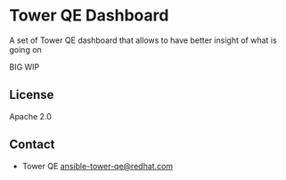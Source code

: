 # Tower QE Dashboard

A set of Tower QE dashboard that allows to have better insight of what is going on

BIG WIP


## License

Apache 2.0


## Contact

  * Tower QE  <ansible-tower-qe@redhat.com>
